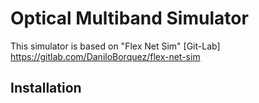 # Optical Multiband Simulator 

This simulator is based on "Flex Net Sim" [Git-Lab] https://gitlab.com/DaniloBorquez/flex-net-sim




## Installation